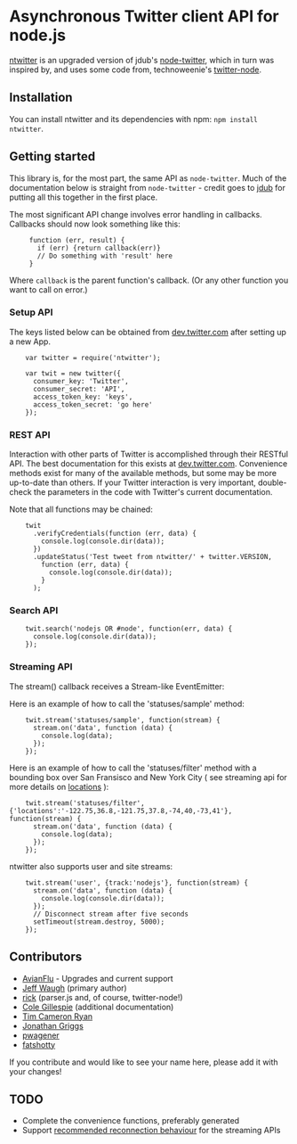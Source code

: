 Asynchronous Twitter client API for node.js
===========================================

[ntwitter](http://github.com/AvianFlu/ntwitter) is an upgraded version of jdub's [node-twitter](http://github.com/jdub/node-twitter), which in turn was inspired by, and uses some code from, technoweenie's [twitter-node](http://github.com/technoweenie/twitter-node).

## Installation

You can install ntwitter and its dependencies with npm: `npm install ntwitter`.


## Getting started

This library is, for the most part, the same API as `node-twitter`. Much of the documentation below is straight from `node-twitter` - credit goes to [jdub](http://github.com/jdub) for putting all this together in the first place. 

The most significant API change involves error handling in callbacks.  Callbacks should now look something like this:

         function (err, result) {
           if (err) {return callback(err)}
           // Do something with 'result' here
         }

Where `callback` is the parent function's callback.  (Or any other function you want to call on error.)

### Setup API 

The keys listed below can be obtained from [dev.twitter.com](http://dev.twitter.com) after setting up a new App.

        var twitter = require('ntwitter');

        var twit = new twitter({
          consumer_key: 'Twitter',
          consumer_secret: 'API',
          access_token_key: 'keys',
          access_token_secret: 'go here'
        });


### REST API 


Interaction with other parts of Twitter is accomplished through their RESTful API.
The best documentation for this exists at [dev.twitter.com](http://dev.twitter.com).  Convenience methods exist
for many of the available methods, but some may be more up-to-date than others.
If your Twitter interaction is very important, double-check the parameters in the code with 
Twitter's current documentation.

Note that all functions may be chained:

        twit
          .verifyCredentials(function (err, data) {
            console.log(console.dir(data));
          })
          .updateStatus('Test tweet from ntwitter/' + twitter.VERSION,
            function (err, data) {
              console.log(console.dir(data));
            }
          );

### Search API 

        twit.search('nodejs OR #node', function(err, data) {
          console.log(console.dir(data));
        });

### Streaming API 

The stream() callback receives a Stream-like EventEmitter:

Here is an example of how to call the 'statuses/sample' method:

        twit.stream('statuses/sample', function(stream) {
          stream.on('data', function (data) {
            console.log(data);
          });
        });
        
Here is an example of how to call the 'statuses/filter' method with a bounding box over San Fransisco and New York City ( see streaming api for more details on [locations](https://dev.twitter.com/docs/streaming-api/methods#locations) ):

        twit.stream('statuses/filter', {'locations':'-122.75,36.8,-121.75,37.8,-74,40,-73,41'}, function(stream) {
          stream.on('data', function (data) {
            console.log(data);
          });
        });

ntwitter also supports user and site streams:

        twit.stream('user', {track:'nodejs'}, function(stream) {
          stream.on('data', function (data) {
            console.log(console.dir(data));
          });
          // Disconnect stream after five seconds
          setTimeout(stream.destroy, 5000);
        });

## Contributors

- [AvianFlu](http://github.com/AvianFlu) - Upgrades and current support
- [Jeff Waugh](http://github.com/jdub) (primary author)
- [rick](http://github.com/technoweenie) (parser.js and, of course, twitter-node!)
- [Cole Gillespie](http://github.com/coleGillespie) (additional documentation)
- [Tim Cameron Ryan](http://github.com/timcameronryan)
- [Jonathan Griggs](https://github.com/boatmeme)
- [pwagener](https://github.com/pwagener)
- [fatshotty](https://github.com/fatshotty)

If you contribute and would like to see your name here, please add it with your changes!

## TODO

- Complete the convenience functions, preferably generated
- Support [recommended reconnection behaviour](http://dev.twitter.com/pages/user_streams_suggestions) for the streaming APIs

